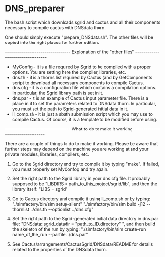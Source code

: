 # DNS_preparer

The bash script which downloads sgrid and cactus and all their components necessary to compile cactus with DNSdata thorn.

One should simply execute "prepare_DNSdata.sh". The other files will be copied into the right places for further edition.

--------------------------------- Explonation of the "other files" ---------------------------------


- MyConfig    	- it is a file required by Sgrid to be compiled with a proper options. You are setting here the compiler, libraries, etc.
- dns.th      	- it is a thorns list required by Cactus (and by GetComponents script to download all necessary components to compile Cactus.
- dns.cfg		- it is a configuration file which contains a compilation options. In particular, the Sgrid library path is set in it.
- dns.par		- it is an example of Cactus input parameter file. There is a place in it to set the parameters related to DNSdata thorn. In particular, you must set the path to Sgrid-generated initial data in it.
- ll_comp.sh	- it is just a sbath submission script which you may use to compile Cactus. Of course, it is a template to be modified before using. 


--------------------------------- What to do to make it working ---------------------------------

There are a couple of things to do to make it working. Please be aware that further steps may depend on the machine you are working at and your private modules, libraries, compilers, etc.

1. Go to the Sgrid directory and try to compile it by typing "make". If failed, you must properly set MyConfog and try again.

2. Set the right path to the Sgrid library in your dns.cfg file. It probably supposed to be
"LIBDIRS = path_to_this_project/sgrid/lib", and then the library itself:
"LIBS = sgrid"

3. Go to Cactus directory and compile it using ll_comp.sh or by typing:
"./simfactory/bin/sim setup-silent"
"./simfactory/bin/sim build -j12 --thornlist ../dns.th --optionlist ../dns.cfg"

4. Set the right path to the Sgrid-generated initial data directory in dns.par file: 
"DNSdata::sgrid_datadir = "path_to_ID_directory" ", 
and then build the skeleton of the run by typing:
"./simfactory/bin/sim create-run name_of_the_run --parfile ../dns.par"

5. See Cactus/arrangements/CactusSgrid/DNSdata/README for details related to the properties of the DNSdata thorn.

